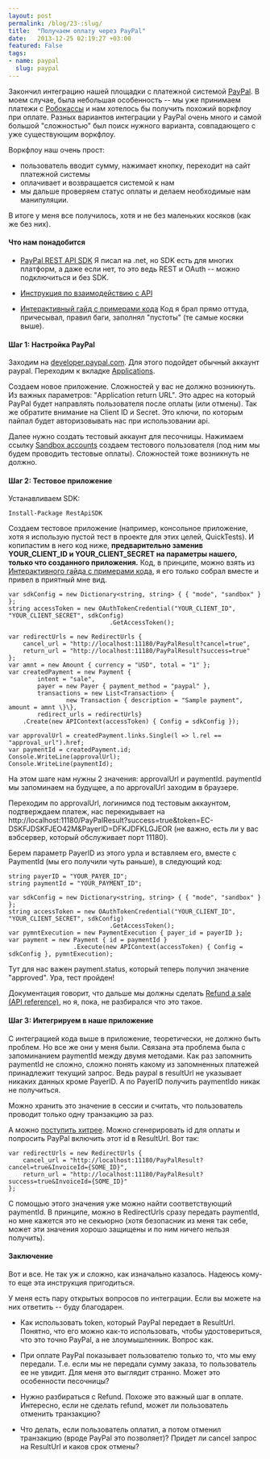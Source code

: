 ```yaml
---
layout: post
permalink: /blog/23-:slug/
title:  "Получаем оплату через PayPal"
date:   2013-12-25 02:19:27 +03:00
featured: False
tags: 
- name: paypal
  slug: paypal
---
```

Закончил интеграцию нашей площадки с платежной системой [PayPal](http://paypal.com/). В моем случае, была небольшая особенность -- мы уже принимаем платежи с [Робокассы](http://robokassa.ru/) и нам хотелось бы получить похожий воркфлоу при оплате. Разных вариантов интеграции у PayPal очень много и самой большой "сложностью" был поиск нужного варианта, совпадающего с уже существующим воркфлоу.

Воркфлоу наш очень прост: 
<!--more-->

- пользователь вводит сумму, нажимает кнопку, переходит на сайт платежной системы
- оплачивает и возвращается системой к нам
- мы дальше проверяем статус оплаты и делаем необходимые нам манипуляции. 

В итоге у меня все получилось, хотя и не без маленьких косяков (как же без них).

#### Что нам понадобится

- [PayPal REST API SDK](https://paypal.github.io/#payments) Я писал на .net, но SDK есть для многих платформ, а даже если нет, то это ведь REST и OAuth -- можно подключиться и без SDK.

- [Инструкция по взаимодействию с API](https://developer.paypal.com/webapps/developer/docs/integration/web/accept-paypal-payment/)

- [Интерактивный гайд с примерами кода](https://devtools-paypal.com/guide/pay_paypal/dotnet?interactive=ON&env=sandbox) Код я брал прямо оттуда, причесывал, правил баги, заполнял "пустоты" (те самые косяки выше).

#### Шаг 1: Настройка PayPal

Заходим на [developer.paypal.com](https://developer.paypal.com). Для этого подойдет обычный аккаунт paypal. Переходим к вкладке [Applications](https://developer.paypal.com/webapps/developer/applications/myapps).

Создаем новое приложение. Сложностей у вас не должно возникнуть. Из важных параметров: "Application return URL". Это адрес на который PayPal будет направлять пользователя после оплаты (или отмены). Так же обратите внимание на Client ID и Secret. Это ключи, по которым пайпал будет авторизовывать нас при использовании api.

Далее нужно создать тестовый аккаунт для песочницы. Нажимаем ссылку [Sandbox accounts](https://developer.paypal.com/webapps/developer/applications/accounts) создаем тестового пользователя (под ним мы будем проводить тестовые оплаты). Сложностей тоже возникнуть не должно.

#### Шаг 2: Тестовое приложение

Устанавливаем SDK:

    Install-Package RestApiSDK

Создаем тестовое приложение (например, консольное приложение, хотя я использую пустой тест в проекте для этих целей, QuickTests). И копипастим в него код ниже, **предварительно заменив YOUR_CLIENT_ID и YOUR_CLIENT_SECRET на параметры нашего, только что созданного приложения.** Код, в принципе, можно взять из [Интерактивного гайда с примерами кода](https://devtools-paypal.com/guide/pay_paypal/dotnet?interactive=ON&env=sandbox), я его только собрал вместе и привел в приятный мне вид.
    
    var sdkConfig = new Dictionary<string, string> { { "mode", "sandbox" } };
    string accessToken = new OAuthTokenCredential("YOUR_CLIENT_ID", "YOUR_CLIENT_SECRET", sdkConfig)
                                .GetAccessToken();

    var redirectUrls = new RedirectUrls {
        cancel_url = "http://localhost:11180/PayPalResult?cancel=true",
        return_url = "http://localhost:11180/PayPalResult?success=true"
    };
    var amnt = new Amount { currency = "USD", total = "1" };
    var createdPayment = new Payment {
            intent = "sale",
            payer = new Payer { payment_method = "paypal" },
            transactions = new List<Transaction> {
                    new Transaction { description = "Sample payment", amount = amnt \}\},
            redirect_urls = redirectUrls}
        .Create(new APIContext(accessToken) { Config = sdkConfig });

    var approvalUrl = createdPayment.links.Single(l => l.rel == "approval_url").href;
    var paymentId = createdPayment.id;
    Console.WriteLine(approvalUrl);
    Console.WriteLine(paymentId);

На этом шаге нам нужны 2 значения: approvalUrl и paymentId. paymentId мы запоминаем на будущее, а по approvalUrl заходим в браузере.

Переходим по approvalUrl, логинимся под тестовым аккаунтом, подтверждаем платеж, нас перекидывает на http://localhost:11180/PayPalResult?success=true&token=EC-DSKFJDSKFJEO42M&PayerID=DFKJDFKLGJEOR (не важно, есть ли у вас вэбсервер, который обслуживает порт 11180).

Берем параметр PayerID из этого урла и вставляем его, вместе с PaymentId (мы его получили чуть раньше), в следующий код:

    string payerID = "YOUR_PAYER_ID";
    string paymentId = "YOUR_PAYMENT_ID";

    var sdkConfig = new Dictionary<string, string> { { "mode", "sandbox" } };
    string accessToken = new OAuthTokenCredential("YOUR_CLIENT_ID", "YOUR_CLIENT_SECRET", sdkConfig)
                                .GetAccessToken();
    var pymntExecution = new PaymentExecution { payer_id = payerID };
    var payment = new Payment { id = paymentId }
                      .Execute(new APIContext(accessToken) { Config = sdkConfig }, pymntExecution);

Тут для нас важен payment.status, который теперь получил значение "approved". Ура, тест пройден!

Документация говорит, что дальше мы должны сделать [Refund a sale (API reference)](https://developer.paypal.com/webapps/developer/docs/api/#refund-a-sale), но я, пока, не разбирался что это такое.


#### Шаг 3: Интегрируем в наше приложение

С интеграцией кода выше в приложение, теоретически, не должно быть проблем. Но все же они у меня были. Связана эта проблема была с запоминанием paymentId между двумя методами. Как раз запомнить paymentId не сложно, сложно понять какому из запомненных платежей принадлежит текущий запрос. Ведь paypal в resultUrl не указывает никаких данных кроме PayerID. А по PayerID получить paymentIdо никак не получиться. 

Можно хранить это значение в сессии и считать, что пользователь проводит только одну транзакцию за раз.

А можно [поступить хитрее](http://stackoverflow.com/a/18970771/983661). Можно сгенерировать id для оплаты и попросить PayPal включить этот id в ResultUrl. Вот так:

    var redirectUrls = new RedirectUrls {
        cancel_url = "http://localhost:11180/PayPalResult?cancel=true&InvoiceId={SOME_ID}",
        return_url = "http://localhost:11180/PayPalResult?success=true&InvoiceId={SOME_ID}"
    };

С помощью этого значения уже можно найти соответствующий paymentId. В принципе, можно в RedirectUrls сразу передать paymentId, но мне кажется это не секьюрно (хотя безопасник из меня так себе, может эти значения хорошо защищены и по ним ничего нельзя получить). 

#### Заключение

Вот и все. Не так уж и сложно, как изначально казалось. Надеюсь кому-то еще эта инструкция пригодиться.

У меня есть пару открытых вопросов по интеграции. Если вы можете на них ответить -- буду благодарен.

- Как использовать token, который PayPal передает в ResultUrl. Понятно, что его можно как-то использовать, чтобы удостовериться, что это точно PayPal, а не злоумышленник. Вопрос как.

- При оплате PayPal показывает пользователю только то, что мы ему передали. Т.е. если мы не передали сумму заказа, то пользователь ее не увидит. Для меня это выглядит странно. Может это особенности песочницы?

- Нужно разбираться с Refund. Похоже это важный шаг в оплате. Интересно, если не сделать refund, может ли пользователь отменить транзакцию? 

- Что делать, если пользователь оплатил, а потом отменил транзакцию (вроде PayPal это позволяет)? Придет ли cancel запрос на ResultUrl и каков срок отмены?

